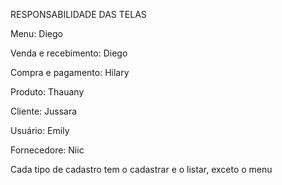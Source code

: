 RESPONSABILIDADE DAS TELAS

Menu: Diego

Venda e recebimento: Diego

Compra e pagamento: Hilary

Produto: Thauany

Cliente: Jussara

Usuário: Emily

Fornecedore: Niic

Cada tipo de cadastro tem o cadastrar e o listar, exceto o menu

